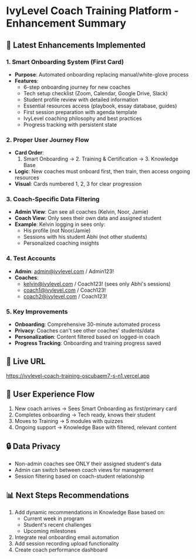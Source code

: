 # IvyLevel Coach Training Platform - Enhancement Summary

## 🚀 Latest Enhancements Implemented

### 1. **Smart Onboarding System (First Card)**
- **Purpose**: Automated onboarding replacing manual/white-glove process
- **Features**:
  - 6-step onboarding journey for new coaches
  - Tech setup checklist (Zoom, Calendar, Google Drive, Slack)
  - Student profile review with detailed information
  - Essential resources access (playbook, essay database, guides)
  - First session preparation with agenda template
  - IvyLevel coaching philosophy and best practices
  - Progress tracking with persistent state

### 2. **Proper User Journey Flow**
- **Card Order**: 
  1. Smart Onboarding → 2. Training & Certification → 3. Knowledge Base
- **Logic**: New coaches must onboard first, then train, then access ongoing resources
- **Visual**: Cards numbered 1, 2, 3 for clear progression

### 3. **Coach-Specific Data Filtering**
- **Admin View**: Can see all coaches (Kelvin, Noor, Jamie)
- **Coach View**: Only sees their own data and assigned student
- **Example**: Kelvin logging in sees only:
  - His profile (not Noor/Jamie)
  - Sessions with his student Abhi (not other students)
  - Personalized coaching insights

### 4. **Test Accounts**
- **Admin**: admin@ivylevel.com / Admin123!
- **Coaches**: 
  - kelvin@ivylevel.com / Coach123! (sees only Abhi's sessions)
  - coach1@ivylevel.com / Coach123!
  - coach2@ivylevel.com / Coach123!

### 5. **Key Improvements**
- **Onboarding**: Comprehensive 30-minute automated process
- **Privacy**: Coaches can't see other coaches' students/data
- **Personalization**: Content filtered based on logged-in coach
- **Progress Tracking**: Onboarding and training progress saved

## 📱 Live URL
https://ivylevel-coach-training-oscubaem7-s-n1.vercel.app

## 🎯 User Experience Flow
1. New coach arrives → Sees Smart Onboarding as first/primary card
2. Completes onboarding → Tech ready, knows their student
3. Moves to Training → 5 modules with quizzes
4. Ongoing support → Knowledge Base with filtered, relevant content

## 🔒 Data Privacy
- Non-admin coaches see ONLY their assigned student's data
- Admin can switch between coach views for management
- Session filtering based on coach-student relationship

## 📊 Next Steps Recommendations
1. Add dynamic recommendations in Knowledge Base based on:
   - Current week in program
   - Student's recent challenges
   - Upcoming milestones
2. Integrate real onboarding email automation
3. Add session recording upload functionality
4. Create coach performance dashboard